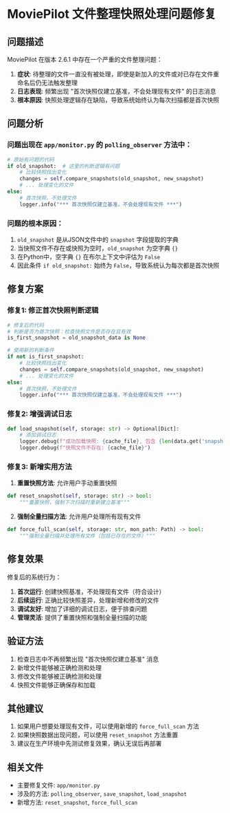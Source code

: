 # MoviePilot 文件整理快照处理问题修复

## 问题描述

MoviePilot 在版本 2.6.1 中存在一个严重的文件整理问题：

1. **症状**: 待整理的文件一直没有被处理，即使是新加入的文件或对已存在文件重命名后仍无法触发整理
2. **日志表现**: 频繁出现 "首次快照仅建立基准，不会处理现有文件" 的日志消息
3. **根本原因**: 快照处理逻辑存在缺陷，导致系统始终认为每次扫描都是首次快照

## 问题分析

### 问题出现在 `app/monitor.py` 的 `polling_observer` 方法中：

```python
# 原始有问题的代码
if old_snapshot:  # 这里的判断逻辑有问题
    # 比较快照找出变化
    changes = self.compare_snapshots(old_snapshot, new_snapshot)
    # ... 处理变化的文件
else:
    # 首次快照，不处理文件
    logger.info("*** 首次快照仅建立基准，不会处理现有文件 ***")
```

### 问题的根本原因：

1. `old_snapshot` 是从JSON文件中的 `snapshot` 字段提取的字典
2. 当快照文件不存在或快照为空时，`old_snapshot` 为空字典 `{}`
3. 在Python中，空字典 `{}` 在布尔上下文中评估为 `False`
4. 因此条件 `if old_snapshot:` 始终为 `False`，导致系统认为每次都是首次快照

## 修复方案

### 修复1: 修正首次快照判断逻辑

```python
# 修复后的代码
# 判断是否为首次快照：检查快照文件是否存在且有效
is_first_snapshot = old_snapshot_data is None

# 使用新的判断条件
if not is_first_snapshot:
    # 比较快照找出变化
    changes = self.compare_snapshots(old_snapshot, new_snapshot)
    # ... 处理变化的文件
else:
    # 首次快照，不处理文件
    logger.info("*** 首次快照仅建立基准，不会处理现有文件 ***")
```

### 修复2: 增强调试日志

```python
def load_snapshot(self, storage: str) -> Optional[Dict]:
    # 添加调试日志
    logger.debug(f"成功加载快照: {cache_file}, 包含 {len(data.get('snapshot', {}))} 个文件")
    logger.debug(f"快照文件不存在: {cache_file}")
```

### 修复3: 新增实用方法

1. **重置快照方法**: 允许用户手动重置快照
```python
def reset_snapshot(self, storage: str) -> bool:
    """重置快照，强制下次扫描时重新建立基准"""
```

2. **强制全量扫描方法**: 允许用户处理所有现有文件
```python
def force_full_scan(self, storage: str, mon_path: Path) -> bool:
    """强制全量扫描并处理所有文件（包括已存在的文件）"""
```

## 修复效果

修复后的系统行为：

1. **首次运行**: 创建快照基准，不处理现有文件（符合设计）
2. **后续运行**: 正确比较快照差异，处理新增和修改的文件
3. **调试友好**: 增加了详细的调试日志，便于排查问题
4. **管理灵活**: 提供了重置快照和强制全量扫描的功能

## 验证方法

1. 检查日志中不再频繁出现 "首次快照仅建立基准" 消息
2. 新增文件能够被正确检测和处理
3. 修改文件能够被正确检测和处理
4. 快照文件能够正确保存和加载

## 其他建议

1. 如果用户想要处理现有文件，可以使用新增的 `force_full_scan` 方法
2. 如果快照数据出现问题，可以使用 `reset_snapshot` 方法重置
3. 建议在生产环境中先测试修复效果，确认无误后再部署

## 相关文件

- 主要修复文件: `app/monitor.py`
- 涉及的方法: `polling_observer`, `save_snapshot`, `load_snapshot`
- 新增方法: `reset_snapshot`, `force_full_scan`